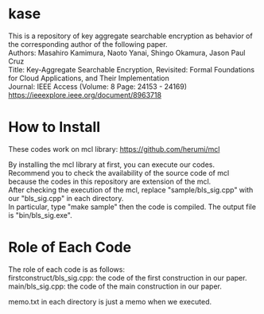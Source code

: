 # kase
This is a repository of key aggregate searchable encryption as behavior of the corresponding author of the following paper.  
Authors: Masahiro Kamimura, Naoto Yanai, Shingo Okamura, Jason Paul Cruz  
Title: Key-Aggregate Searchable Encryption, Revisited: Formal Foundations for Cloud Applications, and Their Implementation  
Journal: IEEE Access (Volume: 8 Page: 24153 - 24169)  
https://ieeexplore.ieee.org/document/8963718  

# How to Install
These codes work on mcl library: https://github.com/herumi/mcl

By installing the mcl library at first, you can execute our codes.  
Recommend you to check the availability of the source code of mcl because the codes in this repository are extension of the mcl.  
After checking the execution of the mcl, replace "sample/bls_sig.cpp" with our "bls_sig.cpp" in each directory.  
In particular, type "make sample" then the code is compiled.  The output file is "bin/bls_sig.exe".  

# Role of Each Code
The role of each code is as follows:  
firstconstruct/bls_sig.cpp: the code of the first construction in our paper.  
main/bls_sig.cpp: the code of the main construction in our paper.  

memo.txt in each directory is just a memo when we executed.   

